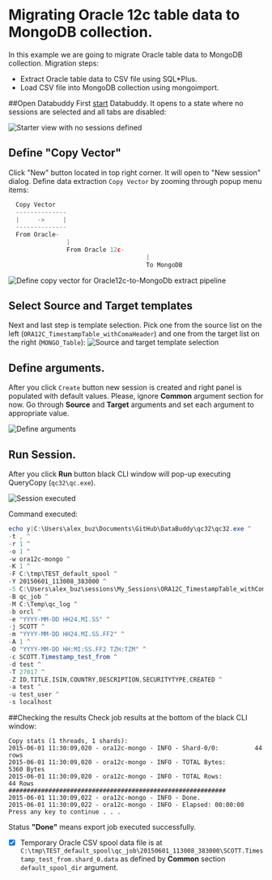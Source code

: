 # Migrating Oracle 12c table data to MongoDB collection.
In this example we are going to migrate Oracle table data to MongoDB collection.
Migration steps:
- Extract Oracle table data to CSV file using SQL*Plus.
- Load CSV file into MongoDB collection using mongoimport.

##Open Databuddy
First [start](https://github.com/data-buddy/DataBuddy/blob/master/Docs/How_to_start_Databuddy.md) Databuddy. 
It opens to a state where no sessions are selected and all tabs are disabled:

![Starter view with no sessions defined](https://raw.githubusercontent.com/data-buddy/DataBuddy/master/screenshots/open_databuddy_no_sessions.png "Starter view with no sessions defined")

## Define "Copy Vector"
Click "New" button located in top right corner. It will open to "New session" dialog. 
Define data extraction `Copy Vector` by zooming through popup menu items:
```python
  Copy Vector
  --------------
  |     ->     |
  --------------
  From Oracle-
                |
                From Oracle 12c-
                                      |
                                      To MongoDB
```  

![Define copy vector for Oracle12c-to-MongoDb extract pipeline](https://raw.githubusercontent.com/data-buddy/DataBuddy/master/screenshots/MongoDB/Define_copy_vector_for_Oracle12c-to-MongoDB_copy_pipeline.png "Define copy vector for Oracle12c-to-MongoDB copy pipeline.")

## Select Source and Target templates
Next and last step is template selection. Pick one from the source list on the left (`ORA12C_TimestampTable_withComaHeader`) and one from the target list on the right (`MONGO_Table`):
![Source and target template selection](https://raw.githubusercontent.com/data-buddy/DataBuddy/master/screenshots/MongoDB/Copy_from_Oracle12c_to_MongoDB_Templates.png "Source and target template selection.")

## Define arguments.
After you click `Create` button new session is created and right panel is populated with default values.
Please, ignore __Common__ argument section for now. Go through __Source__ and __Target__ arguments and set each argument to appropriate value. 

![Define arguments](https://raw.githubusercontent.com/data-buddy/DataBuddy/master/screenshots/Oracle12c_to_MongoDB_Define_Arguments.png "Define arguments.")

## Run Session.
After you click __Run__ button black CLI window will pop-up executing QueryCopy (`qc32\qc.exe`).

![Session executed](https://raw.githubusercontent.com/data-buddy/DataBuddy/master/screenshots/Oracle12c_to_MongoDB_Copy_CLI_Window.png "Session executed.")

Command executed:
```powershell
echo y|C:\Users\alex_buz\Documents\GitHub\DataBuddy\qc32\qc32.exe ^
-t , ^
-r 1 ^
-o 1 ^
-w ora12c-mongo ^
-K 1 ^
-F C:\tmp\TEST_default_spool ^
-Y 20150601_113008_383000 ^
-5 C:\Users\alex_buz\sessions\My_Sessions\ORA12C_TimestampTable_withComaHeader_to_MONGO_Table\host_map_v2.py ^
-B qc_job ^
-M C:\Temp\qc_log ^
-b orcl ^
-e "YYYY-MM-DD HH24.MI.SS" ^
-j SCOTT ^
-m "YYYY-MM-DD HH24.MI.SS.FF2" ^
-A 1 ^
-O "YYYY-MM-DD HH:MI:SS.FF2 TZH:TZM" ^
-c SCOTT.Timestamp_test_from ^
-d test ^
-T 27017 ^
-Z ID,TITLE,ISIN,COUNTRY,DESCRIPTION,SECURITYTYPE,CREATED ^
-a test ^
-u test_user ^
-s localhost 
```

##Checking the results
Check job results at the bottom of the black CLI window:
```
Copy stats (1 threads, 1 shards):
2015-06-01 11:30:09,020 - ora12c-mongo - INFO - Shard-0/0:          44 rows
2015-06-01 11:30:09,020 - ora12c-mongo - INFO - TOTAL Bytes:        5360 Bytes
2015-06-01 11:30:09,020 - ora12c-mongo - INFO - TOTAL Rows:           44 Rows
############################################################
2015-06-01 11:30:09,022 - ora12c-mongo - INFO - Done.
2015-06-01 11:30:09,022 - ora12c-mongo - INFO - Elapsed: 00:00:00
Press any key to continue . . .
```
Status __"Done"__ means export job executed successfully. 
- [x] Temporary Oracle CSV spool data file is at `C:\tmp\TEST_default_spool\qc_job\20150601_113008_383000\SCOTT.Timestamp_test_from.shard_0.data` as defined by __Common__ section `default_spool_dir` argument.










